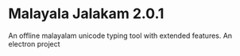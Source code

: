 # Malayala Jalakam 2.0.1

An offline malayalam unicode typing tool with extended features.
An electron project


